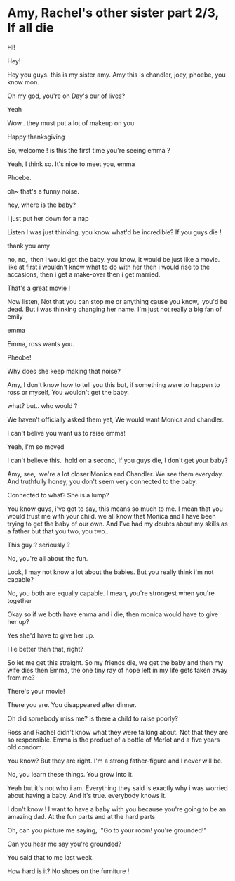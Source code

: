 # Amy, Rachel's other sister part 2/3, If all die

Hi!

Hey!

Hey you guys. this is my sister amy.
Amy this is chandler, joey, phoebe, you know mon.

Oh my god, you're on Day's our of lives?

Yeah

Wow.. they must put a lot of makeup on you.

Happy thanksgiving

So, welcome ! is this the first time you're seeing emma ?

Yeah, I think so. It's nice to meet you, emma

Phoebe.

oh~ that's a funny noise.

hey, where is the baby?

I just put her down for a nap

Listen I was just thinking. you know what'd be incredible?
If you guys die !

thank you amy

no, no,  then i would get the baby.
you know, it would be just like a movie.
like at first i wouldn't know what to do with her then i would rise to the accasions,
then i get a make-over then i get married.

That's a great movie !

Now listen, Not that you can stop me or anything cause you know,  you'd be dead.
But i was thinking changing her name. I'm just not really a big fan of emily

emma

Emma, ross wants you.

Pheobe!

Why does she keep making that noise?

Amy, I don't know how to tell you this but, 
if something were to happen to ross or myself,
You wouldn't get the baby. 

what? but.. who would ?

We haven't officially asked them yet, We would want Monica and chandler.

I can't belive you want us to raise emma!

Yeah, I'm so moved

I can't believe this.  hold on a second, If you guys die, I don't get your baby?

Amy, see,  we're a lot closer Monica and Chandler. We see them everyday.
And truthfully honey, you don't seem very connected to the baby.

Connected to what? She is a lump?

You know guys, i've got to say, this means so much to me.
I mean that you would trust me with your child.
we all know that Monica and I have been trying to get the baby of our own. 
And I've had my doubts about my skills as a father but that you two, you two..

This guy ? seriously ? 

No, you're all about the fun.

Look, I may not know a lot about the babies.
But you really think i'm not capable?

No, you both are equally capable. 
I mean, you're strongest when you're together

Okay so if we both have emma and i die, then monica would have to give her up?

Yes she'd have to give her up.

I lie better than that, right?

So let me get this straight. So my friends die, we get the baby and then my wife dies then Emma, the one tiny ray of hope left in my life gets taken away from me?

There's your movie!

There you are. You disappeared after dinner.

Oh did somebody miss me?
is there a child to raise poorly?

Ross and Rachel didn't know what they were talking about. 
Not that they are so responsible. Emma is the product of a bottle of Merlot and a five years old condom.

You know? But they are right. I'm a strong father-figure and I never will be.

No, you learn these things. You grow into it.

Yeah but it's not who i am. Everything they said is exactly why i was worried about having a baby.
And it's true. everybody knows it.

I don't know ! I want to have a baby with you because you're going to be an amazing dad.
At the fun parts and at the hard parts

Oh, can you picture me saying,  "Go to your room! you're grounded!"

Can you hear me say you're grounded?

You said that to me last week.

How hard is it? 
No shoes on the furniture !

